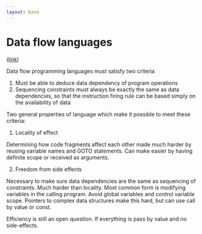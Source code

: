 ```yaml
---
layout: base
---
```


# Data flow languages
([link](https://drive.google.com/open?id=0B_10gtxnPV-_YXpxbHBhVER0SDA))

Data flow programming languages must satisfy two criteria

1. Must be able to deduce data dependency of program operations
2. Sequencing constraints must always be exactly the same as data dependencies, so that the instruction firing rule can be based simply on the availability of data

Two general properties of language which make it possible to meet these criteria:

1. Locality of effect

  Determining how code fragments affect each other made much harder by reusing variable names and GOTO statements. Can make easier by having definite scope or received as arguments.

2. Freedom from side effects

  Necessary to make sure data dependencies are the same as sequencing of constraints. Much harder than locality. Most common form is modifying variables in the calling program. Avoid global variables and control variable scope. Pointers to complex data structures make this hard, but can use call by value or const.

Efficiency is still an open question. If everything is pass by value and no side-effects.
